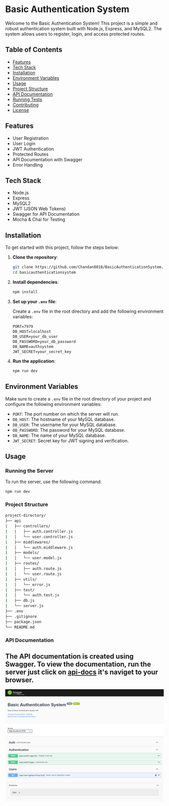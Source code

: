 # Basic Authentication System

Welcome to the Basic Authentication System! This project is a simple and robust authentication system built with Node.js, Express, and MySQL2. The system allows users to register, login, and access protected routes.

## Table of Contents

- [Features](#features)
- [Tech Stack](#tech-stack)
- [Installation](#installation)
- [Environment Variables](#environment-variables)
- [Usage](#usage)
- [Project Structure](#project-structure)
- [API Documentation](#api-documentation)
- [Running Tests](#running-tests)
- [Contributing](#contributing)
- [License](#license)

## Features

- User Registration
- User Login
- JWT Authentication
- Protected Routes
- API Documentation with Swagger
- Error Handling

## Tech Stack

- Node.js
- Express
- MySQL2
- JWT (JSON Web Tokens)
- Swagger for API Documentation
- Mocha & Chai for Testing

## Installation

To get started with this project, follow the steps below:

1. **Clone the repository**:

    ```bash
    git clone https://github.com/Chandan8018/BasicAuthenticationSystem.git
    cd basicauthenticationsystem
    ```

2. **Install dependencies**:

    ```bash
    npm install
    ```

3. **Set up your `.env` file**:

    Create a `.env` file in the root directory and add the following environment variables:

    ```plaintext
    PORT=7979
    DB_HOST=localhost
    DB_USER=your_db_user
    DB_PASSWORD=your_db_password
    DB_NAME=authsystem
    JWT_SECRET=your_secret_key
    ```

4. **Run the application**:

    ```bash
    npm run dev
    ```

## Environment Variables

Make sure to create a `.env` file in the root directory of your project and configure the following environment variables:

- `PORT`: The port number on which the server will run.
- `DB_HOST`: The hostname of your MySQL database.
- `DB_USER`: The username for your MySQL database.
- `DB_PASSWORD`: The password for your MySQL database.
- `DB_NAME`: The name of your MySQL database.
- `JWT_SECRET`: Secret key for JWT signing and verification.

## Usage

### Running the Server

To run the server, use the following command:

```bash
npm run dev
```
### Project Structure

```bash
project-directory/
├── api
|   ├── controllers/
|   |   ├── auth.controller.js
|   │   └── user.controller.js
|   ├── middlewares/
|   │   └── auth.middleware.js
|   ├── models/
|   │   └── user.model.js
|   ├── routes/
|   │   ├── auth.route.js
|   │   └── user.route.js
|   ├── utils/
|   │   └── error.js
|   ├── test/
|   │   └── auth.test.js
|   ├── db.js
|   └── server.js
├── .env
├── .gitignore
├── package.json
└── README.md
```

### API Documentation

The API documentation is created using Swagger. To view the documentation, run the server just click on [api-docs](http://localhost:7979/api-docs) it's naviget to your browser.
---

![api-docs](./assets/Swagger-UI.png)

